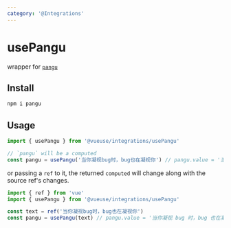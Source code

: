 ```yaml
---
category: '@Integrations'
---
```


# usePangu

wrapper for [`pangu`](https://github.com/vinta/pangu.js)

## Install 

```bash
npm i pangu
```

## Usage

```ts
import { usePangu } from '@vueuse/integrations/usePangu'

// `pangu` will be a computed
const pangu = usePangu('当你凝视bug时，bug也在凝视你') // pangu.value = '当你凝视 bug 时，bug 也在凝视你'
```

or passing a `ref` to it, the returned `computed` will change along with the source ref's changes.

```ts
import { ref } from 'vue'
import { usePangu } from '@vueuse/integrations/usePangu'

const text = ref('当你凝视bug时，bug也在凝视你')
const pangu = usePangu(text) // pangu.value = '当你凝视 bug 时，bug 也在凝视你'
```
